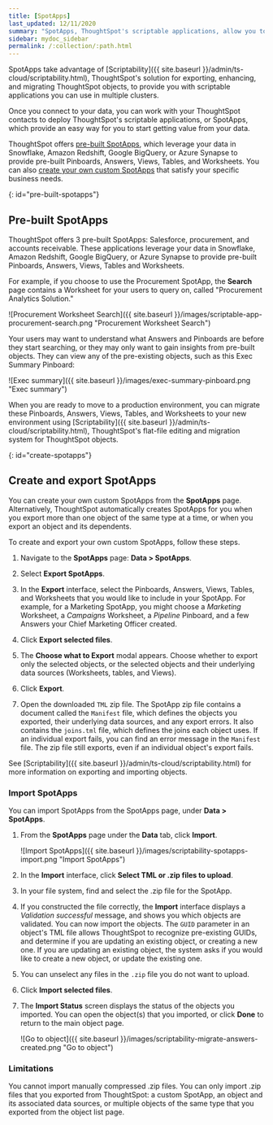 ```yaml
---
title: [SpotApps]
last_updated: 12/11/2020
summary: "SpotApps, ThoughtSpot's scriptable applications, allow you to migrate multiple objects to and from clusters."
sidebar: mydoc_sidebar
permalink: /:collection/:path.html
---
```

SpotApps take advantage of [Scriptability]({{ site.baseurl }}/admin/ts-cloud/scriptability.html), ThoughtSpot's solution for exporting, enhancing, and migrating ThoughtSpot objects, to provide you with scriptable applications you can use in multiple clusters.   

Once you connect to your data, you can work with your ThoughtSpot contacts to deploy ThoughtSpot's scriptable applications, or SpotApps, which provide an easy way for you to start getting value from your data.

ThoughtSpot offers [pre-built SpotApps](#pre-built-spotapps), which leverage your data in Snowflake, Amazon Redshift, Google BigQuery, or Azure Synapse to provide pre-built Pinboards, Answers, Views, Tables, and Worksheets. You can also [create your own custom SpotApps](#create-spotapps) that satisfy your specific business needs.

{: id="pre-built-spotapps"}
## Pre-built SpotApps
ThoughtSpot offers 3 pre-built SpotApps: Salesforce, procurement, and accounts receivable. These applications leverage your data in Snowflake, Amazon Redshift, Google BigQuery, or Azure Synapse to provide pre-built Pinboards, Answers, Views, Tables and Worksheets.

For example, if you choose to use the Procurement SpotApp, the **Search** page contains a Worksheet for your users to query on, called "Procurement Analytics Solution."

![Procurement Worksheet Search]({{ site.baseurl }}/images/scriptable-app-procurement-search.png "Procurement Worksheet Search")

Your users may want to understand what Answers and Pinboards are before they start searching, or they may only want to gain insights from pre-built objects. They can view any of the pre-existing objects, such as this Exec Summary Pinboard:

![Exec summary]({{ site.baseurl }}/images/exec-summary-pinboard.png "Exec summary")

When you are ready to move to a production environment, you can migrate these Pinboards, Answers, Views, Tables, and Worksheets to your new environment using [Scriptability]({{ site.baseurl }}/admin/ts-cloud/scriptability.html), ThoughtSpot's flat-file editing and migration system for ThoughtSpot objects.

{: id="create-spotapps"}
## Create and export SpotApps
You can create your own custom SpotApps from the **SpotApps** page. Alternatively, ThoughtSpot automatically creates SpotApps for you when you export more than one object of the same type at a time, or when you export an object and its dependents.

To create and export your own custom SpotApps, follow these steps.

1. Navigate to the **SpotApps** page: **Data > SpotApps**.

2. Select **Export SpotApps**.

3. In the **Export** interface, select the Pinboards, Answers, Views, Tables, and Worksheets that you would like to include in your SpotApp. For example, for a Marketing SpotApp, you might choose a *Marketing* Worksheet, a *Campaigns* Worksheet, a *Pipeline* Pinboard, and a few Answers your Chief Marketing Officer created.

4. Click **Export selected files**.

5. The **Choose what to Export** modal appears. Choose whether to export only the selected objects, or the selected objects and their underlying data sources (Worksheets, tables, and Views).

6. Click **Export**.

7. Open the downloaded `TML` zip file. The SpotApp zip file contains a document called the `Manifest` file, which defines the objects you exported, their underlying data sources, and any export errors. It also contains the `joins.tml` file, which defines the joins each object uses. If an individual export fails, you can find an error message in the `Manifest` file. The zip file still exports, even if an individual object's export fails.

See [Scriptability]({{ site.baseurl }}/admin/ts-cloud/scriptability.html) for more information on exporting and importing objects.

### Import SpotApps
You can import SpotApps from the SpotApps page, under **Data > SpotApps**.

1. From the **SpotApps** page under the **Data** tab, click **Import**.

    ![Import SpotApps]({{ site.baseurl }}/images/scriptability-spotapps-import.png "Import SpotApps")

2. In the **Import** interface, click **Select TML or .zip files to upload**.

6. In your file system, find and select the .zip file for the SpotApp.

8. If you constructed the file correctly, the **Import** interface displays a *Validation successful* message, and shows you which objects are validated. You can now import the objects. The <code>GUID</code> parameter in an object's TML file allows ThoughtSpot to recognize pre-existing GUIDs, and determine if you are updating an existing object, or creating a new one. If you are updating an existing object, the system asks if you would like to create a new object, or update the existing one.

9. You can unselect any files in the `.zip` file you do not want to upload.

10. Click **Import selected files**.

11. The **Import Status** screen displays the status of the objects you imported. You can open the object(s) that you imported, or click **Done** to return to the main object page.

    ![Go to object]({{ site.baseurl }}/images/scriptability-migrate-answers-created.png "Go to object")

### Limitations
You cannot import manually compressed .zip files. You can only import .zip files that you exported from ThoughtSpot: a custom SpotApp, an object and its associated data sources, or multiple objects of the same type that you exported from the object list page.
